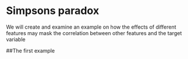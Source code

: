 # Simpsons paradox

We will create and examine an example on how the effects of different features may mask the correlation between other features and the target variable

##The first example
